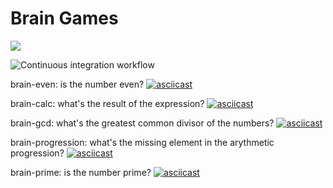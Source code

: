 # Brain Games

<a href="https://codeclimate.com/github/codeclimate/codeclimate/maintainability"><img src="https://api.codeclimate.com/v1/badges/a99a88d28ad37a79dbf6/maintainability" /></a>

![Continuous integration workflow](https://github.com/vaziliybober/frontend-project-lvl1/workflows/Continuous%20integration%20workflow/badge.svg)

brain-even: is the number even?
[![asciicast](https://asciinema.org/a/356203.svg)](https://asciinema.org/a/356203)

brain-calc: what's the result of the expression?
[![asciicast](https://asciinema.org/a/356400.svg)](https://asciinema.org/a/356400)

brain-gcd: what's the greatest common divisor of the numbers?
[![asciicast](https://asciinema.org/a/356402.svg)](https://asciinema.org/a/356402)

brain-progression: what's the missing element in the arythmetic progression?
[![asciicast](https://asciinema.org/a/356403.svg)](https://asciinema.org/a/356403)

brain-prime: is the number prime?
[![asciicast](https://asciinema.org/a/356426.svg)](https://asciinema.org/a/356426)
